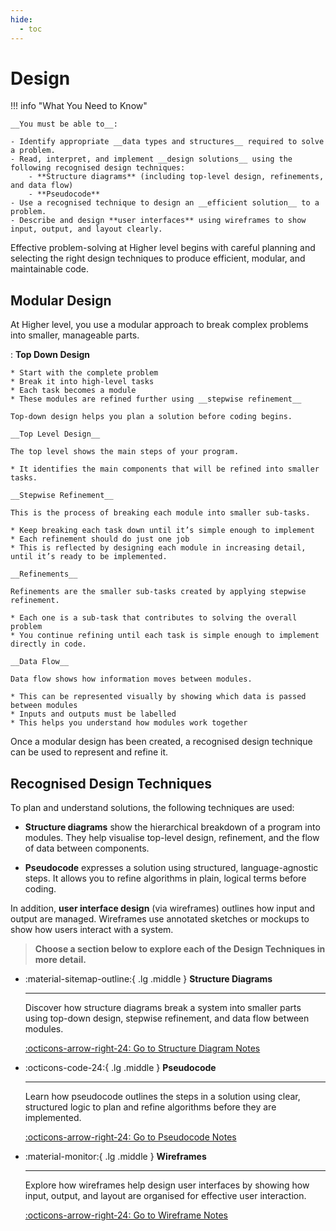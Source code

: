 ```yaml
---
hide:
  - toc
---
```


# Design

!!! info "What You Need to Know"

    __You must be able to__:

    - Identify appropriate __data types and structures__ required to solve a problem.
    - Read, interpret, and implement __design solutions__ using the following recognised design techniques:
        - **Structure diagrams** (including top-level design, refinements, and data flow)
        - **Pseudocode**
    - Use a recognised technique to design an __efficient solution__ to a problem.
    - Describe and design **user interfaces** using wireframes to show input, output, and layout clearly.

Effective problem-solving at Higher level begins with careful planning and selecting the right design techniques to produce efficient, modular, and maintainable code.

## Modular Design

At Higher level, you use a modular approach to break complex problems into smaller, manageable parts.

:   __Top Down Design__

    * Start with the complete problem
    * Break it into high-level tasks
    * Each task becomes a module
    * These modules are refined further using __stepwise refinement__

    Top-down design helps you plan a solution before coding begins.

    __Top Level Design__

    The top level shows the main steps of your program.

    * It identifies the main components that will be refined into smaller tasks.

    __Stepwise Refinement__

    This is the process of breaking each module into smaller sub-tasks.

    * Keep breaking each task down until it’s simple enough to implement
    * Each refinement should do just one job
    * This is reflected by designing each module in increasing detail, until it’s ready to be implemented.

    __Refinements__

    Refinements are the smaller sub-tasks created by applying stepwise refinement.

    * Each one is a sub-task that contributes to solving the overall problem
    * You continue refining until each task is simple enough to implement directly in code.

    __Data Flow__

    Data flow shows how information moves between modules.

    * This can be represented visually by showing which data is passed between modules
    * Inputs and outputs must be labelled
    * This helps you understand how modules work together

Once a modular design has been created, a recognised design technique can be used to represent and refine it.

## Recognised Design Techniques

To plan and understand solutions, the following techniques are used:

- **Structure diagrams** show the hierarchical breakdown of a program into modules. They help visualise top-level design, refinement, and the flow of data between components.

- **Pseudocode** expresses a solution using structured, language-agnostic steps. It allows you to refine algorithms in plain, logical terms before coding.

In addition, **user interface design** (via wireframes) outlines how input and output are managed. Wireframes use annotated sketches or mockups to show how users interact with a system.

> __Choose a section below to explore each of the Design Techniques in more detail.__

<div class="grid cards" markdown>

-   :material-sitemap-outline:{ .lg .middle } __Structure Diagrams__

    ---

    Discover how structure diagrams break a system into smaller parts using top-down design, stepwise refinement, and data flow between modules.

    [:octicons-arrow-right-24: Go to Structure Diagram Notes](6.1_Structure_Diagrams.md)

-   :octicons-code-24:{ .lg .middle } __Pseudocode__

    ---

    Learn how pseudocode outlines the steps in a solution using clear, structured logic to plan and refine algorithms before they are implemented.

    [:octicons-arrow-right-24: Go to Pseudocode Notes](#)

-   :material-monitor:{ .lg .middle } __Wireframes__

    ---

    Explore how wireframes help design user interfaces by showing how input, output, and layout are organised for effective user interaction.

    [:octicons-arrow-right-24: Go to Wireframe Notes](#)
</div>